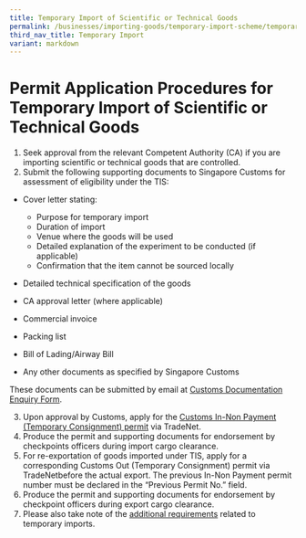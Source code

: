 ```yaml
---
title: Temporary Import of Scientific or Technical Goods
permalink: /businesses/importing-goods/temporary-import-scheme/temporary-import-of-scientific-technical-goods/
third_nav_title: Temporary Import
variant: markdown
---
```

# Permit Application Procedures for Temporary Import of Scientific or Technical Goods

1.  Seek approval from the relevant Competent Authority (CA) if you are importing scientific or technical goods that are controlled.
2.  Submit the following supporting documents to Singapore Customs for assessment of eligibility under the TIS:

-   Cover letter stating:
    
    -   Purpose for temporary import
    -   Duration of import
    -   Venue where the goods will be used
    -   Detailed explanation of the experiment to be conducted (if applicable)
    -   Confirmation that the item cannot be sourced locally
-   Detailed technical specification of the goods
-   CA approval letter (where applicable)
-   Commercial invoice
-   Packing list
-   Bill of Lading/Airway Bill
-   Any other documents as specified by Singapore Customs

These documents can be submitted by email at [Customs Documentation Enquiry Form](https://go.gov.sg/customs-doc).

3.  Upon approval by Customs, apply for the [Customs In-Non Payment (Temporary Consignment) permit](/businesses/importing-goods/import-procedures/types-of-import-permits) via TradeNet.
4.  Produce the permit and supporting documents for endorsement by checkpoints officers during import cargo clearance.
5.  For re-exportation of goods imported under TIS, apply for a corresponding Customs Out (Temporary Consignment) permit via TradeNetbefore the actual export. The previous In-Non Payment permit number must be declared in the “Previous Permit No.” field.
6.  Produce the permit and supporting documents for endorsement by checkpoint officers during export cargo clearance.
7.  Please also take note of the [additional requirements](/businesses/importing-goods/temporary-import-scheme/additional-requirements-import) related to temporary imports.